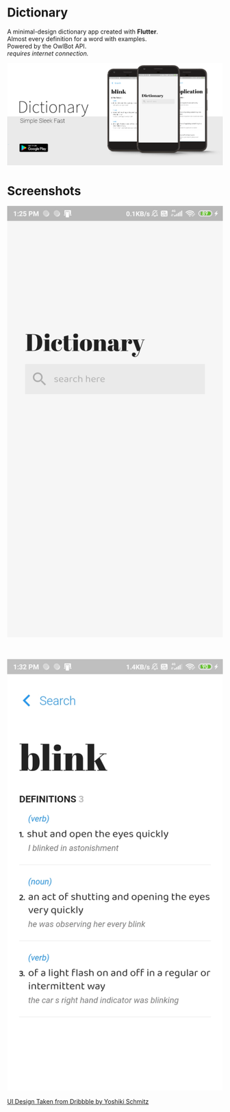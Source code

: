 # Dictionary

A minimal-design dictionary app created with **Flutter**.<br/>
Almost every definition for a word
with examples.<br/>
Powered by the OwlBot API.
<br/>
*requires internet connection.*

![feature](images/feature.png)


# Screenshots
![search_page](images/search.jpg)
<br/>
<br/>
<br/>

![word_page](images/word.jpg)


[UI Design Taken from Dribbble by Yoshiki Schmitz](https://dribbble.com/shots/6029129-Minimal-Dictionary-App)
